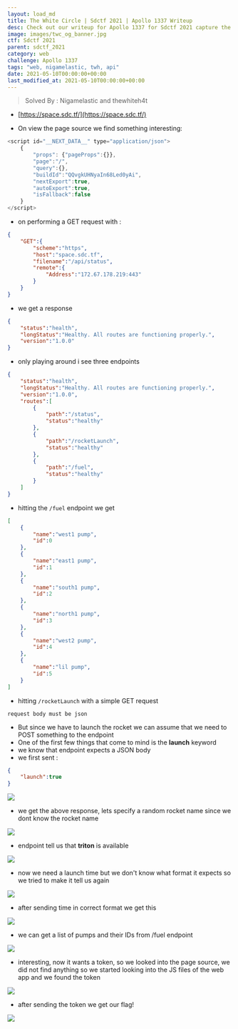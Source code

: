 ```yaml
---
layout: load_md
title: The White Circle | Sdctf 2021 | Apollo 1337 Writeup
desc: Check out our writeup for Apollo 1337 for Sdctf 2021 capture the flag competition.
image: images/twc_og_banner.jpg
ctf: Sdctf 2021
parent: sdctf_2021
category: web
challenge: Apollo 1337
tags: "web, nigamelastic, twh, api"
date: 2021-05-10T00:00:00+00:00
last_modified_at: 2021-05-10T00:00:00+00:00
---
```



> Solved By : Nigamelastic and thewhiteh4t

* [https://space.sdc.tf/](https://space.sdc.tf/)

* On view the page source we find something interesting:

```javascript
<script id="__NEXT_DATA__" type="application/json">
    {
        "props": {"pageProps":{}},
        "page":"/",
        "query":{},
        "buildId":"QQvgkUHNyaIn68Led0yAi",
        "nextExport":true,
        "autoExport":true,
        "isFallback":false
    }
</script>
```
* on performing a GET request with :

```json
{
    "GET":{
        "scheme":"https",
        "host":"space.sdc.tf",
        "filename":"/api/status",
        "remote":{
            "Address":"172.67.178.219:443"
        }
    }
}
```

* we get a response

```json
{
    "status":"health",
    "longStatus":"Healthy. All routes are functioning properly.",
    "version":"1.0.0"
}
```

* only playing around i see three endpoints

```json
{
    "status":"health",
    "longStatus":"Healthy. All routes are functioning properly.",
    "version":"1.0.0",
    "routes":[
        {
            "path":"/status",
            "status":"healthy"
        },
        {
            "path":"/rocketLaunch",
            "status":"healthy"
        },
        {
            "path":"/fuel",
            "status":"healthy"
        }
    ]
}
```

* hitting the `/fuel` endpoint we get

```json
[
    {
        "name":"west1 pump",
        "id":0
    },
    {
        "name":"east1 pump",
        "id":1
    },
    {
        "name":"south1 pump",
        "id":2
    },
    {
        "name":"north1 pump",
        "id":3
    },
    {
        "name":"west2 pump",
        "id":4
    },
    {
        "name":"lil pump",
        "id":5
    }
]
```

* hitting `/rocketLaunch` with a simple GET request 

```
request body must be json
```

* But since we have to launch the rocket we can assume that we need to POST something to the endpoint
* One of the first few things that come to mind is the **launch** keyword
* we know that endpoint expects a JSON body
* we first sent : 

```json
{
    "launch":true
}
```

![](https://i.imgur.com/qwYg1zB.png)

* we get the above response, lets specify a random rocket name since we dont know the rocket name

![](https://i.imgur.com/6ceVl3Q.png)

* endpoint tell us that **triton** is available

![](https://i.imgur.com/snndVhL.png)

* now we need a launch time but we don't know what format it expects so we tried to make it tell us again

![](https://i.imgur.com/Gp1UFin.png)

* after sending time in correct format we get this

![](https://i.imgur.com/P07DOMY.png)

* we can get a list of pumps and their IDs from /fuel endpoint

![](https://i.imgur.com/vbvshzO.png)

* interesting, now it wants a token, so we looked into the page source, we did not find anything so we started looking into the JS files of the web app and we found the token

![](https://i.imgur.com/0LSVj2V.png)

* after sending the token we get our flag!

![](https://i.imgur.com/rs1uck3.png)

